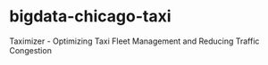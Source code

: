 # bigdata-chicago-taxi
Taximizer - Optimizing Taxi Fleet Management and Reducing Traffic Congestion
